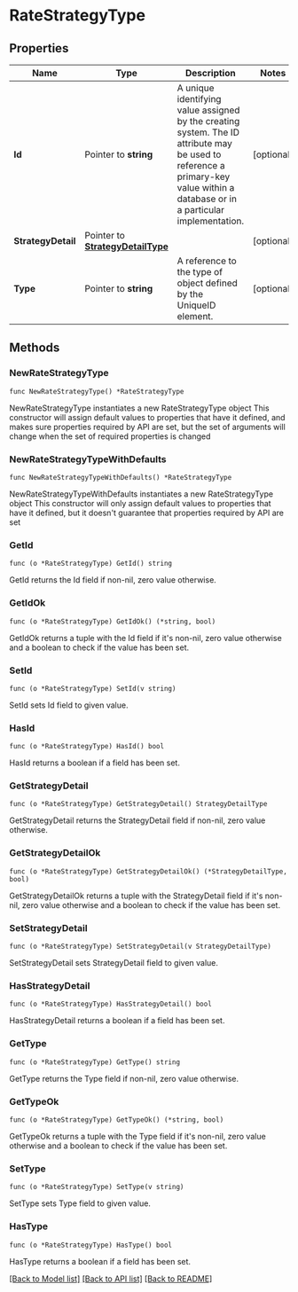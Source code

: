 # RateStrategyType

## Properties

Name | Type | Description | Notes
------------ | ------------- | ------------- | -------------
**Id** | Pointer to **string** | A unique identifying value assigned by the creating system. The ID attribute may be used to reference a primary-key value within a database or in a particular implementation. | [optional] 
**StrategyDetail** | Pointer to [**StrategyDetailType**](StrategyDetailType.md) |  | [optional] 
**Type** | Pointer to **string** | A reference to the type of object defined by the UniqueID element. | [optional] 

## Methods

### NewRateStrategyType

`func NewRateStrategyType() *RateStrategyType`

NewRateStrategyType instantiates a new RateStrategyType object
This constructor will assign default values to properties that have it defined,
and makes sure properties required by API are set, but the set of arguments
will change when the set of required properties is changed

### NewRateStrategyTypeWithDefaults

`func NewRateStrategyTypeWithDefaults() *RateStrategyType`

NewRateStrategyTypeWithDefaults instantiates a new RateStrategyType object
This constructor will only assign default values to properties that have it defined,
but it doesn't guarantee that properties required by API are set

### GetId

`func (o *RateStrategyType) GetId() string`

GetId returns the Id field if non-nil, zero value otherwise.

### GetIdOk

`func (o *RateStrategyType) GetIdOk() (*string, bool)`

GetIdOk returns a tuple with the Id field if it's non-nil, zero value otherwise
and a boolean to check if the value has been set.

### SetId

`func (o *RateStrategyType) SetId(v string)`

SetId sets Id field to given value.

### HasId

`func (o *RateStrategyType) HasId() bool`

HasId returns a boolean if a field has been set.

### GetStrategyDetail

`func (o *RateStrategyType) GetStrategyDetail() StrategyDetailType`

GetStrategyDetail returns the StrategyDetail field if non-nil, zero value otherwise.

### GetStrategyDetailOk

`func (o *RateStrategyType) GetStrategyDetailOk() (*StrategyDetailType, bool)`

GetStrategyDetailOk returns a tuple with the StrategyDetail field if it's non-nil, zero value otherwise
and a boolean to check if the value has been set.

### SetStrategyDetail

`func (o *RateStrategyType) SetStrategyDetail(v StrategyDetailType)`

SetStrategyDetail sets StrategyDetail field to given value.

### HasStrategyDetail

`func (o *RateStrategyType) HasStrategyDetail() bool`

HasStrategyDetail returns a boolean if a field has been set.

### GetType

`func (o *RateStrategyType) GetType() string`

GetType returns the Type field if non-nil, zero value otherwise.

### GetTypeOk

`func (o *RateStrategyType) GetTypeOk() (*string, bool)`

GetTypeOk returns a tuple with the Type field if it's non-nil, zero value otherwise
and a boolean to check if the value has been set.

### SetType

`func (o *RateStrategyType) SetType(v string)`

SetType sets Type field to given value.

### HasType

`func (o *RateStrategyType) HasType() bool`

HasType returns a boolean if a field has been set.


[[Back to Model list]](../README.md#documentation-for-models) [[Back to API list]](../README.md#documentation-for-api-endpoints) [[Back to README]](../README.md)


